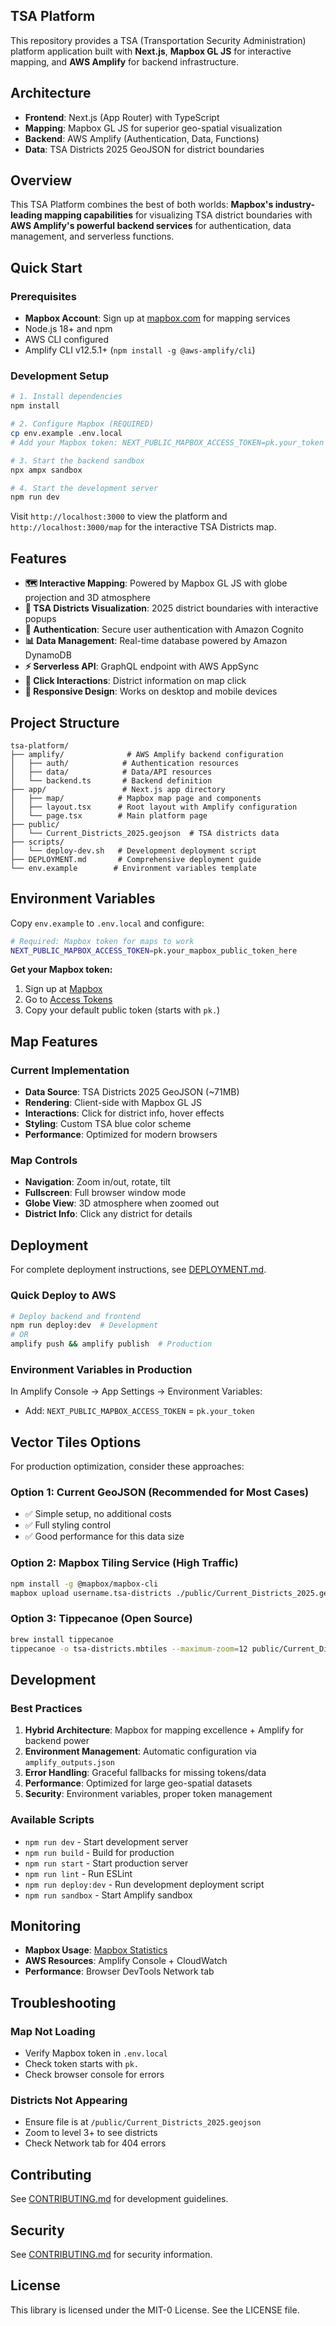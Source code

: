 ## TSA Platform

This repository provides a TSA (Transportation Security Administration) platform application built with **Next.js**, **Mapbox GL JS** for interactive mapping, and **AWS Amplify** for backend infrastructure.

## Architecture

- **Frontend**: Next.js (App Router) with TypeScript
- **Mapping**: Mapbox GL JS for superior geo-spatial visualization
- **Backend**: AWS Amplify (Authentication, Data, Functions)
- **Data**: TSA Districts 2025 GeoJSON for district boundaries

## Overview

This TSA Platform combines the best of both worlds: **Mapbox's industry-leading mapping capabilities** for visualizing TSA district boundaries with **AWS Amplify's powerful backend services** for authentication, data management, and serverless functions.

## Quick Start

### Prerequisites

- **Mapbox Account**: Sign up at [mapbox.com](https://account.mapbox.com/) for mapping services
- Node.js 18+ and npm
- AWS CLI configured
- Amplify CLI v12.5.1+ (`npm install -g @aws-amplify/cli`)

### Development Setup

```bash
# 1. Install dependencies
npm install

# 2. Configure Mapbox (REQUIRED)
cp env.example .env.local
# Add your Mapbox token: NEXT_PUBLIC_MAPBOX_ACCESS_TOKEN=pk.your_token

# 3. Start the backend sandbox
npx ampx sandbox

# 4. Start the development server
npm run dev
```

Visit `http://localhost:3000` to view the platform and `http://localhost:3000/map` for the interactive TSA Districts map.

## Features

- **🗺️ Interactive Mapping**: Powered by Mapbox GL JS with globe projection and 3D atmosphere
- **📍 TSA Districts Visualization**: 2025 district boundaries with interactive popups
- **🔐 Authentication**: Secure user authentication with Amazon Cognito
- **📊 Data Management**: Real-time database powered by Amazon DynamoDB
- **⚡ Serverless API**: GraphQL endpoint with AWS AppSync
- **🎯 Click Interactions**: District information on map click
- **📱 Responsive Design**: Works on desktop and mobile devices

## Project Structure

```
tsa-platform/
├── amplify/              # AWS Amplify backend configuration
│   ├── auth/            # Authentication resources
│   ├── data/            # Data/API resources
│   └── backend.ts       # Backend definition
├── app/                 # Next.js app directory
│   ├── map/            # Mapbox map page and components
│   ├── layout.tsx      # Root layout with Amplify configuration
│   └── page.tsx        # Main platform page
├── public/
│   └── Current_Districts_2025.geojson  # TSA districts data
├── scripts/
│   └── deploy-dev.sh   # Development deployment script
├── DEPLOYMENT.md       # Comprehensive deployment guide
└── env.example        # Environment variables template
```

## Environment Variables

Copy `env.example` to `.env.local` and configure:

```bash
# Required: Mapbox token for maps to work
NEXT_PUBLIC_MAPBOX_ACCESS_TOKEN=pk.your_mapbox_public_token_here
```

**Get your Mapbox token:**

1. Sign up at [Mapbox](https://account.mapbox.com/)
2. Go to [Access Tokens](https://account.mapbox.com/access-tokens/)
3. Copy your default public token (starts with `pk.`)

## Map Features

### Current Implementation

- **Data Source**: TSA Districts 2025 GeoJSON (~71MB)
- **Rendering**: Client-side with Mapbox GL JS
- **Interactions**: Click for district info, hover effects
- **Styling**: Custom TSA blue color scheme
- **Performance**: Optimized for modern browsers

### Map Controls

- **Navigation**: Zoom in/out, rotate, tilt
- **Fullscreen**: Full browser window mode
- **Globe View**: 3D atmosphere when zoomed out
- **District Info**: Click any district for details

## Deployment

For complete deployment instructions, see [DEPLOYMENT.md](./DEPLOYMENT.md).

### Quick Deploy to AWS

```bash
# Deploy backend and frontend
npm run deploy:dev  # Development
# OR
amplify push && amplify publish  # Production
```

### Environment Variables in Production

In Amplify Console → App Settings → Environment Variables:

- Add: `NEXT_PUBLIC_MAPBOX_ACCESS_TOKEN` = `pk.your_token`

## Vector Tiles Options

For production optimization, consider these approaches:

### Option 1: Current GeoJSON (Recommended for Most Cases)

- ✅ Simple setup, no additional costs
- ✅ Full styling control
- ✅ Good performance for this data size

### Option 2: Mapbox Tiling Service (High Traffic)

```bash
npm install -g @mapbox/mapbox-cli
mapbox upload username.tsa-districts ./public/Current_Districts_2025.geojson
```

### Option 3: Tippecanoe (Open Source)

```bash
brew install tippecanoe
tippecanoe -o tsa-districts.mbtiles --maximum-zoom=12 public/Current_Districts_2025.geojson
```

## Development

### Best Practices

1. **Hybrid Architecture**: Mapbox for mapping excellence + Amplify for backend power
2. **Environment Management**: Automatic configuration via `amplify_outputs.json`
3. **Error Handling**: Graceful fallbacks for missing tokens/data
4. **Performance**: Optimized for large geo-spatial datasets
5. **Security**: Environment variables, proper token management

### Available Scripts

- `npm run dev` - Start development server
- `npm run build` - Build for production
- `npm run start` - Start production server
- `npm run lint` - Run ESLint
- `npm run deploy:dev` - Run development deployment script
- `npm run sandbox` - Start Amplify sandbox

## Monitoring

- **Mapbox Usage**: [Mapbox Statistics](https://account.mapbox.com/statistics/)
- **AWS Resources**: Amplify Console + CloudWatch
- **Performance**: Browser DevTools Network tab

## Troubleshooting

### Map Not Loading

- Verify Mapbox token in `.env.local`
- Check token starts with `pk.`
- Check browser console for errors

### Districts Not Appearing

- Ensure file is at `/public/Current_Districts_2025.geojson`
- Zoom to level 3+ to see districts
- Check Network tab for 404 errors

## Contributing

See [CONTRIBUTING.md](CONTRIBUTING.md) for development guidelines.

## Security

See [CONTRIBUTING.md](CONTRIBUTING.md#security-issue-notifications) for security information.

## License

This library is licensed under the MIT-0 License. See the LICENSE file.
